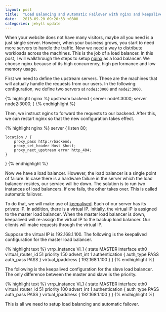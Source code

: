 ```yaml
---
layout: post
title:  "Load Balancing and Automatic Failover with nginx and keepalived"
date:   2013-09-20 09:20:33 +0800
categories: jekyll update
---
```

When your website does not have many visitors, maybe all you need is a just single server. However, when your business grows, you start to need more servers to handle the traffic. Now we need a way to distribute workloads across the machines. This is the job of a load balancer. In this post, I will walkthrough the steps to setup [nginx](http://nginx.org) as a load balancer. We choose nginx because of its high concurrency, high performance and low memory usage.

First we need to define the upstream servers. These are the machines that will actually handle the requests from our users. In the following configuration, we define two servers at `node1:3000` and `node2:3000`.

{% highlight nginx %}
upstream backend {
    server node1:3000;
    server node2:3000;
}
{% endhighlight %}

Then, we instruct nginx to forward the requests to our backend. After this, we can restart nginx so that the new configuration takes effect.

{% highlight nginx %}
server {
    listen 80;

    location / {
        proxy_pass http://backend;
        proxy_set_header Host $host;
        proxy_next_upstream error http_404;
    }
}
{% endhighlight %}

Now we have a load balancer. However, the load balancer is a single point of failure. In case there is a hardware failure in the server which the load balancer resides, our service will be down. The solution is to run two instances of load balancers. If one fails, the other takes over. This is called automatic failover.

To do that, we will make use of [keepalived](http://www.keepalived.org). Each of our server has its private IP. In addition, there is a virtual IP. Initially, the virtual IP is assigned to the master load balancer. When the master load balancer is down, keepalived will re-assign the virtual IP to the backup load balancer. Our clients will make requests through the virtual IP.

Suppose the virtual IP is 192.168.1.100. The following is the keepalived configuration for the master load balancer.

{% highlight text %}
vrrp_instance VI_1 {
    state MASTER
    interface eth0
    virtual_router_id 51
    priority 150
    advert_int 1
    authentication {
        auth_type PASS
        auth_pass PASS
    }
    virtual_ipaddress {
        192.168.1.100
    }
}
{% endhighlight %}

The following is the keepalived configuration for the slave load balancer. The only difference between the master and slave is the priority.

{% highlight text %}
vrrp_instance VI_1 {
    state MASTER
    interface eth0
    virtual_router_id 51
    priority 100
    advert_int 1
    authentication {
        auth_type PASS
        auth_pass PASS
    }
    virtual_ipaddress {
        192.168.1.100
    }
}
{% endhighlight %}

This is all we need to setup load balancing and automatic failover.
